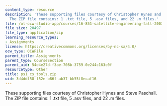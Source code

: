 ```yaml
---
content_type: resource
description: 'These supporting files courtesy of Christopher Hynes and Steve Paschall.
  The ZIP file contains: 1 .txt file, 5 .asv files, and 22 .m files.'
file: /ol-ocw-studio-app/courses/16-851-satellite-engineering-fall-2003/3d4ddf58f52eb86fab37bb55f8ecaf16_ps1_cs_tools.zip
file_size: 20497
file_type: application/zip
learning_resource_types:
- Assignments
license: https://creativecommons.org/licenses/by-nc-sa/4.0/
ocw_type: OCWFile
parent_title: Assignments
parent_type: CourseSection
parent_uid: 54e4e27d-f3ae-708b-3759-0e244c163c0f
resourcetype: Other
title: ps1_cs_tools.zip
uid: 3d4ddf58-f52e-b86f-ab37-bb55f8ecaf16
---
```

These supporting files courtesy of Christopher Hynes and Steve Paschall. The ZIP file contains: 1 .txt file, 5 .asv files, and 22 .m files.